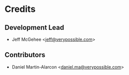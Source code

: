 Credits
=======

Development Lead
----------------

-   Jeff McGehee \<jeff@verypossible.com\>

Contributors
------------

-   Daniel Martin-Alarcon \<daniel.ma@verypossible.com\>
